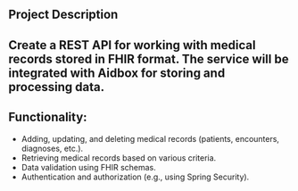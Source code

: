 ## Project Description

## Create a REST API for working with medical records stored in FHIR format. The service will be integrated with Aidbox for storing and processing data.

## Functionality:

- Adding, updating, and deleting medical records (patients, encounters, diagnoses, etc.).
- Retrieving medical records based on various criteria.
- Data validation using FHIR schemas.
- Authentication and authorization (e.g., using Spring Security).
